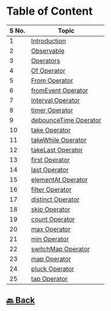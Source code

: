 <h1>Table of Content</h1>

| S No. | Topic                                                                                                                                          |
| ----- | ---------------------------------------------------------------------------------------------------------------------------------------------- |
| 1     | <a href="https://github.com/sanjay9616/JavaScript/blob/master/JavaScript-Technologies/RxJS/Introduction.md">Introduction</a>                   |
| 2     | <a href="https://github.com/sanjay9616/JavaScript/blob/master/JavaScript-Technologies/RxJS/Observable.md">Observable</a>                       |
| 3     | <a href="https://github.com/sanjay9616/JavaScript/blob/master/JavaScript-Technologies/RxJS/Operators.md">Operators</a>                         |
| 4     | <a href="https://github.com/sanjay9616/JavaScript/blob/master/JavaScript-Technologies/RxJS/Of-Operator.md">Of Operator</a>                     |
| 5     | <a href="https://github.com/sanjay9616/JavaScript/blob/master/JavaScript-Technologies/RxJS/From-Operator.md">From Operator</a>                 |
| 6     | <a href="https://github.com/sanjay9616/JavaScript/blob/master/JavaScript-Technologies/RxJS/fromEvent-Operator.md">fromEvent Operator</a>       |
| 7     | <a href="https://github.com/sanjay9616/JavaScript/blob/master/JavaScript-Technologies/RxJS/Interval-Operator.md">Interval Operator</a>         |
| 8     | <a href="https://github.com/sanjay9616/JavaScript/blob/master/JavaScript-Technologies/RxJS/timer-Operator.md">timer Operator</a>               |
| 9     | <a href="https://github.com/sanjay9616/JavaScript/blob/master/JavaScript-Technologies/RxJS/debounceTime-Operator.md">debounceTime Operator</a> |
| 10    | <a href="https://github.com/sanjay9616/JavaScript/blob/master/JavaScript-Technologies/RxJS/take-Operator.md">take Operator</a>                 |
| 11    | <a href="https://github.com/sanjay9616/JavaScript/blob/master/JavaScript-Technologies/RxJS/takeWhile-Operator.md">takeWhile Operator</a>       |
| 12    | <a href="https://github.com/sanjay9616/JavaScript/blob/master/JavaScript-Technologies/RxJS/takeLast-Operator.md">takeLast Operator</a>         |
| 13    | <a href="https://github.com/sanjay9616/JavaScript/blob/master/JavaScript-Technologies/RxJS/first-Operator.md">first Operator</a>               |
| 14    | <a href="https://github.com/sanjay9616/JavaScript/blob/master/JavaScript-Technologies/RxJS/last-Operator.md">last Operator</a>                 |
| 15    | <a href="https://github.com/sanjay9616/JavaScript/blob/master/JavaScript-Technologies/RxJS/elementAt-Operator.md">elementAt Operator</a>       |
| 16    | <a href="https://github.com/sanjay9616/JavaScript/blob/master/JavaScript-Technologies/RxJS/filter-Operator.md">filter Operator</a>             |
| 17    | <a href="https://github.com/sanjay9616/JavaScript/blob/master/JavaScript-Technologies/RxJS/distinct-Operator.md">distinct Operator</a>         |
| 18    | <a href="https://github.com/sanjay9616/JavaScript/blob/master/JavaScript-Technologies/RxJS/skip-Operator.md">skip Operator</a>                 |
| 19    | <a href="https://github.com/sanjay9616/JavaScript/blob/master/JavaScript-Technologies/RxJS/count-Operator.md">count Operator</a>               |
| 20    | <a href="https://github.com/sanjay9616/JavaScript/blob/master/JavaScript-Technologies/RxJS/max-Operator.md">max Operator</a>                   |
| 21    | <a href="https://github.com/sanjay9616/JavaScript/blob/master/JavaScript-Technologies/RxJS/min-Operator.md">min Operator</a>                   |
| 22    | <a href="https://github.com/sanjay9616/JavaScript/blob/master/JavaScript-Technologies/RxJS/switchMap-Operator.md">switchMap Operator</a>       |
| 23    | <a href="https://github.com/sanjay9616/JavaScript/blob/master/JavaScript-Technologies/RxJS/map-Operator.md">map Operator</a>                   |
| 24    | <a href="https://github.com/sanjay9616/JavaScript/blob/master/JavaScript-Technologies/RxJS/pluck-Operator.md">pluck Operator</a>               |
| 25    | <a href="https://github.com/sanjay9616/JavaScript/blob/master/JavaScript-Technologies/RxJS/tap-Operator.md">tap Operator</a>                   |

<h2><a href="https://github.com/sanjay9616/JavaScript/blob/master/JavaScript-Technologies/README.md"> 🔙 Back</a></h2>

